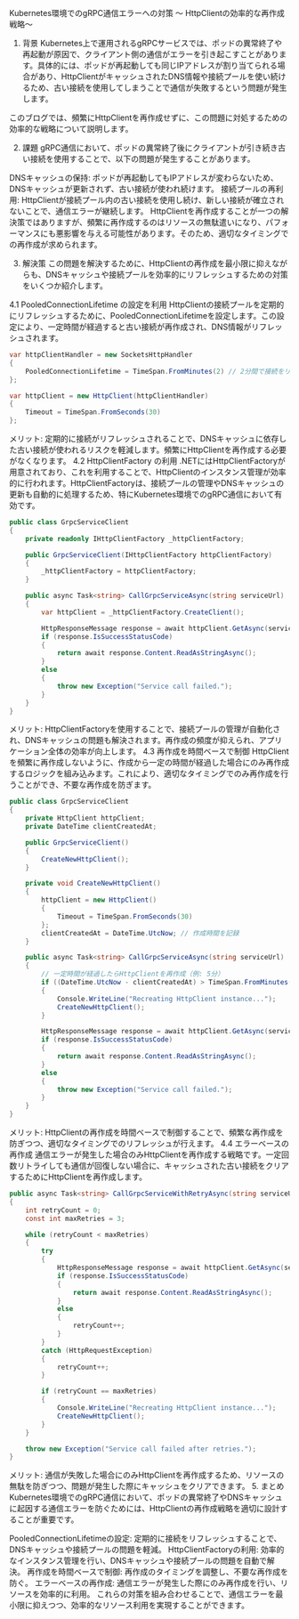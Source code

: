 Kubernetes環境でのgRPC通信エラーへの対策 ～ HttpClientの効率的な再作成戦略～

1. 背景
Kubernetes上で運用されるgRPCサービスでは、ポッドの異常終了や再起動が原因で、クライアント側の通信がエラーを引き起こすことがあります。具体的には、ポッドが再起動しても同じIPアドレスが割り当てられる場合があり、HttpClientがキャッシュされたDNS情報や接続プールを使い続けるため、古い接続を使用してしまうことで通信が失敗するという問題が発生します。

このブログでは、頻繁にHttpClientを再作成せずに、この問題に対処するための効率的な戦略について説明します。

2. 課題
gRPC通信において、ポッドの異常終了後にクライアントが引き続き古い接続を使用することで、以下の問題が発生することがあります。

DNSキャッシュの保持: ポッドが再起動してもIPアドレスが変わらないため、DNSキャッシュが更新されず、古い接続が使われ続けます。
接続プールの再利用: HttpClientが接続プール内の古い接続を使用し続け、新しい接続が確立されないことで、通信エラーが継続します。
HttpClientを再作成することが一つの解決策ではありますが、頻繁に再作成するのはリソースの無駄遣いになり、パフォーマンスにも悪影響を与える可能性があります。そのため、適切なタイミングでの再作成が求められます。

3. 解決策
この問題を解決するために、HttpClientの再作成を最小限に抑えながらも、DNSキャッシュや接続プールを効率的にリフレッシュするための対策をいくつか紹介します。

4.1 PooledConnectionLifetime の設定を利用
HttpClientの接続プールを定期的にリフレッシュするために、PooledConnectionLifetimeを設定します。この設定により、一定時間が経過すると古い接続が再作成され、DNS情報がリフレッシュされます。

```csharp コードをコピーする
var httpClientHandler = new SocketsHttpHandler
{
    PooledConnectionLifetime = TimeSpan.FromMinutes(2) // 2分間で接続をリフレッシュ
};

var httpClient = new HttpClient(httpClientHandler)
{
    Timeout = TimeSpan.FromSeconds(30)
};
```

メリット: 定期的に接続がリフレッシュされることで、DNSキャッシュに依存した古い接続が使われるリスクを軽減します。頻繁にHttpClientを再作成する必要がなくなります。
4.2 HttpClientFactory の利用
.NETにはHttpClientFactoryが用意されており、これを利用することで、HttpClientのインスタンス管理が効率的に行われます。HttpClientFactoryは、接続プールの管理やDNSキャッシュの更新も自動的に処理するため、特にKubernetes環境でのgRPC通信において有効です。

```csharp コードをコピーする
public class GrpcServiceClient
{
    private readonly IHttpClientFactory _httpClientFactory;

    public GrpcServiceClient(IHttpClientFactory httpClientFactory)
    {
        _httpClientFactory = httpClientFactory;
    }

    public async Task<string> CallGrpcServiceAsync(string serviceUrl)
    {
        var httpClient = _httpClientFactory.CreateClient();

        HttpResponseMessage response = await httpClient.GetAsync(serviceUrl);
        if (response.IsSuccessStatusCode)
        {
            return await response.Content.ReadAsStringAsync();
        }
        else
        {
            throw new Exception("Service call failed.");
        }
    }
}
```
メリット: HttpClientFactoryを使用することで、接続プールの管理が自動化され、DNSキャッシュの問題も解決されます。再作成の頻度が抑えられ、アプリケーション全体の効率が向上します。
4.3 再作成を時間ベースで制御
HttpClientを頻繁に再作成しないように、作成から一定の時間が経過した場合にのみ再作成するロジックを組み込みます。これにより、適切なタイミングでのみ再作成を行うことができ、不要な再作成を防ぎます。

```csharp コードをコピーする
public class GrpcServiceClient
{
    private HttpClient httpClient;
    private DateTime clientCreatedAt;

    public GrpcServiceClient()
    {
        CreateNewHttpClient();
    }

    private void CreateNewHttpClient()
    {
        httpClient = new HttpClient()
        {
            Timeout = TimeSpan.FromSeconds(30)
        };
        clientCreatedAt = DateTime.UtcNow; // 作成時間を記録
    }

    public async Task<string> CallGrpcServiceAsync(string serviceUrl)
    {
        // 一定時間が経過したらHttpClientを再作成（例: 5分）
        if ((DateTime.UtcNow - clientCreatedAt) > TimeSpan.FromMinutes(5))
        {
            Console.WriteLine("Recreating HttpClient instance...");
            CreateNewHttpClient();
        }

        HttpResponseMessage response = await httpClient.GetAsync(serviceUrl);
        if (response.IsSuccessStatusCode)
        {
            return await response.Content.ReadAsStringAsync();
        }
        else
        {
            throw new Exception("Service call failed.");
        }
    }
}

```
メリット: HttpClientの再作成を時間ベースで制御することで、頻繁な再作成を防ぎつつ、適切なタイミングでのリフレッシュが行えます。
4.4 エラーベースの再作成
通信エラーが発生した場合のみHttpClientを再作成する戦略です。一定回数リトライしても通信が回復しない場合に、キャッシュされた古い接続をクリアするためにHttpClientを再作成します。

``` csharp コードをコピーする 
public async Task<string> CallGrpcServiceWithRetryAsync(string serviceUrl)
{
    int retryCount = 0;
    const int maxRetries = 3;

    while (retryCount < maxRetries)
    {
        try
        {
            HttpResponseMessage response = await httpClient.GetAsync(serviceUrl);
            if (response.IsSuccessStatusCode)
            {
                return await response.Content.ReadAsStringAsync();
            }
            else
            {
                retryCount++;
            }
        }
        catch (HttpRequestException)
        {
            retryCount++;
        }

        if (retryCount == maxRetries)
        {
            Console.WriteLine("Recreating HttpClient instance...");
            CreateNewHttpClient();
        }
    }

    throw new Exception("Service call failed after retries.");
}
```

メリット: 通信が失敗した場合にのみHttpClientを再作成するため、リソースの無駄を防ぎつつ、問題が発生した際にキャッシュをクリアできます。
5. まとめ
Kubernetes環境でのgRPC通信において、ポッドの異常終了やDNSキャッシュに起因する通信エラーを防ぐためには、HttpClientの再作成戦略を適切に設計することが重要です。

PooledConnectionLifetimeの設定: 定期的に接続をリフレッシュすることで、DNSキャッシュや接続プールの問題を軽減。
HttpClientFactoryの利用: 効率的なインスタンス管理を行い、DNSキャッシュや接続プールの問題を自動で解決。
再作成を時間ベースで制御: 再作成のタイミングを調整し、不要な再作成を防ぐ。
エラーベースの再作成: 通信エラーが発生した際にのみ再作成を行い、リソースを効率的に利用。
これらの対策を組み合わせることで、通信エラーを最小限に抑えつつ、効率的なリソース利用を実現することができます。